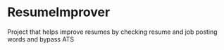 # ResumeImprover
Project that helps improve resumes by checking resume and job posting words and bypass ATS

